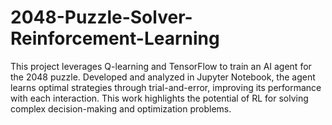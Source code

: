 # 2048-Puzzle-Solver-Reinforcement-Learning
This project leverages Q-learning and TensorFlow to train an AI agent for the 2048 puzzle. Developed and analyzed in Jupyter Notebook, the agent learns optimal strategies through trial-and-error, improving its performance with each interaction. This work highlights the potential of RL for solving complex decision-making and optimization problems.
